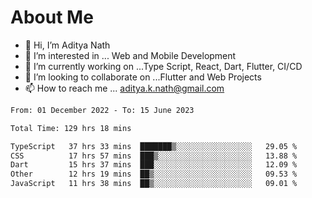 # About Me

- 👋 Hi, I’m Aditya Nath
- 👀 I’m interested in ... Web and Mobile Development
- 🌱 I’m currently working on ...Type Script, React, Dart, Flutter, CI/CD
- 💞️ I’m looking to collaborate on ...Flutter and Web Projects
- 📫 How to reach me ... aditya.k.nath@gmail.com

<!--START_SECTION:waka-->

```txt
From: 01 December 2022 - To: 15 June 2023

Total Time: 129 hrs 18 mins

TypeScript   37 hrs 33 mins  ███████▒░░░░░░░░░░░░░░░░░   29.05 %
CSS          17 hrs 57 mins  ███▒░░░░░░░░░░░░░░░░░░░░░   13.88 %
Dart         15 hrs 37 mins  ███░░░░░░░░░░░░░░░░░░░░░░   12.09 %
Other        12 hrs 19 mins  ██▒░░░░░░░░░░░░░░░░░░░░░░   09.53 %
JavaScript   11 hrs 38 mins  ██▒░░░░░░░░░░░░░░░░░░░░░░   09.01 %
```

<!--END_SECTION:waka-->

<!---
kronosking007/kronosking007 is a ✨ special ✨ repository because its `README.md` (this file) appears on your GitHub profile.
You can click the Preview link to take a look at your changes.
--->
